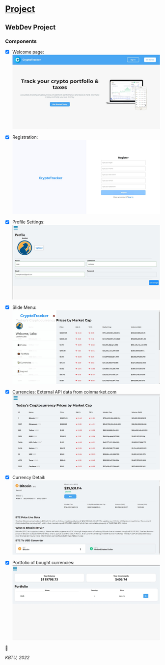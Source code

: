 # [Project](https://github.com/AsselyaRaim/WebProjectSpring2022/blob/main/Project%20requirements.pdf)
## WebDev Project

### Components

- [x] Welcome page:
![This is an image](https://github.com/AsselyaRaim/WebProjectSpring2022/blob/main/Screenshots/1.jpg)

- [x] Registration:
![This is an image](https://github.com/AsselyaRaim/WebProjectSpring2022/blob/main/Screenshots/2.jpg)

- [x] Profile Settings:
![This is an image](https://github.com/AsselyaRaim/WebProjectSpring2022/blob/main/Screenshots/3.jpg)

- [x] Slide Menu: 
![This is an image](https://github.com/AsselyaRaim/WebProjectSpring2022/blob/main/Screenshots/4.jpg)

- [x] Currencies: 
External API data from coinmarket.com
![This is an image](https://github.com/AsselyaRaim/WebProjectSpring2022/blob/main/Screenshots/5.jpg)

- [x] Currency Detail: 
![This is an image](https://github.com/AsselyaRaim/WebProjectSpring2022/blob/main/Screenshots/6.jpg)

- [x] Portfolio of bought currencies: 
![This is an image](https://github.com/AsselyaRaim/WebProjectSpring2022/blob/main/Screenshots/7.jpg)

:tada:

*KBTU, 2022*
